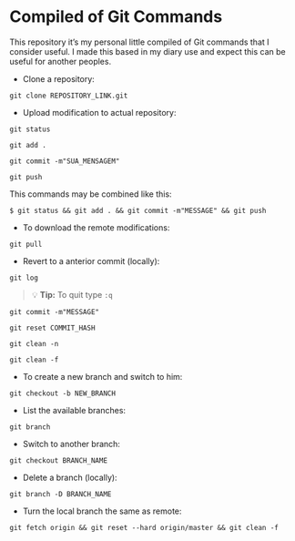# Compiled of Git Commands
This repository it’s my personal little compiled of Git commands that I consider useful. I made this based in my diary use and expect this can be useful for another peoples.

- Clone a repository:

```
git clone REPOSITORY_LINK.git
```

- Upload modification to actual repository:
```
git status
```
```
git add .
```
```
git commit -m"SUA_MENSAGEM"
```
```
git push
```

This commands may be combined like this:

```
$ git status && git add . && git commit -m"MESSAGE" && git push

```
- To download the remote modifications:

```
git pull

```
- Revert to a anterior commit (locally):
```
git log
```
> :bulb: **Tip:** To quit type `:q`

```
git commit -m"MESSAGE"
```
```
git reset COMMIT_HASH        
```
```
git clean -n
```

```
git clean -f
```

- To create a new branch and switch to him:
```
git checkout -b NEW_BRANCH
```
- List the available branches:
```
git branch
```
- Switch to another branch:
```
git checkout BRANCH_NAME
```
- Delete a branch (locally):
```
git branch -D BRANCH_NAME
```
- Turn the local branch the same as remote:
```
git fetch origin && git reset --hard origin/master && git clean -f
```
